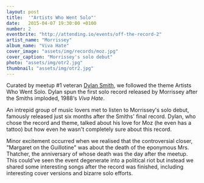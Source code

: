 ```yaml
---
layout: post
title:  '"Artists Who Went Solo"'
date:   2015-04-07 19:30:00 +0100
number: 2
eventbrite: "http://attending.io/events/off-the-record-2"
artist_name: "Morrissey"
album_name: "Viva Hate"
cover_image: "assets/img/records/moz.jpg"
cover_caption: "Morrissey's solo debut"
photo: "assets/img/otr2.jpg"
thumbnail: "assets/img/otr2.jpg"
---
```


Curated by meetup #1 veteran [Dylan Smith](https://twitter.com/dylanatsmith), we followed the theme Artists Who Went Solo. Dylan spun the first solo record released by Morrissey after the Smiths imploded, 1988‘s *Viva Hate*.

An intrepid group of music lovers met to listen to Morrissey's solo debut, famously released just six months after the Smiths' final record. Dylan, who chose the record and theme, talked about his love for Moz (he even has a tattoo) but how even he wasn't completely sure about this record. 

Minor excitement occurred when we realised that the controversial closer, "Margaret on the Guillotine" was about the death of the eponymous Mrs. Thatcher, the anniversary of whose death was the day after the meetup. This could've seen the event degenerate into a political riot but instead we shared some interesting songs after the record was finished, including interesting cover versions and bizarre solo efforts.